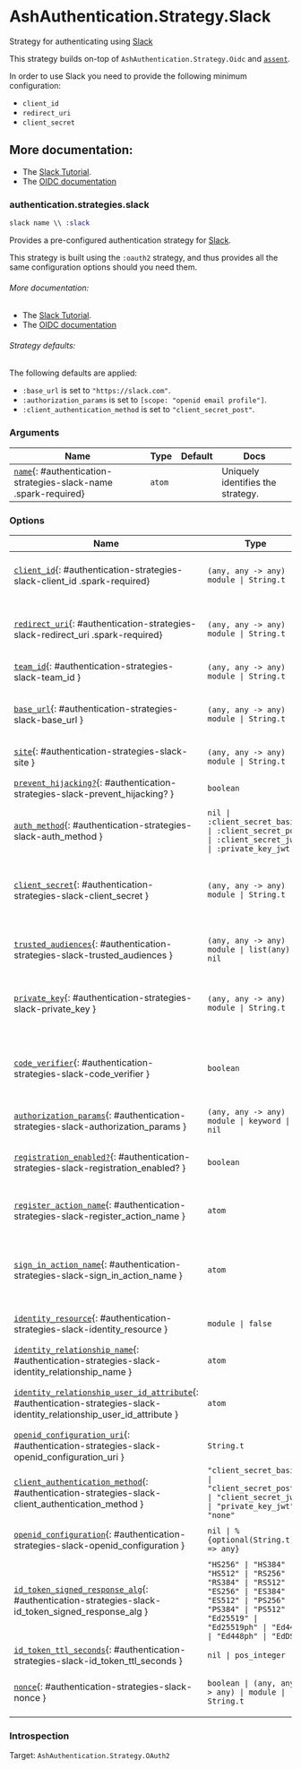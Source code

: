 <!--
This file was generated by Spark. Do not edit it by hand.
-->
# AshAuthentication.Strategy.Slack

Strategy for authenticating using [Slack](https://slack.com)

This strategy builds on-top of `AshAuthentication.Strategy.Oidc` and
[`assent`](https://hex.pm/packages/assent).

In order to use Slack you need to provide the following minimum configuration:

  - `client_id`
  - `redirect_uri`
  - `client_secret`

## More documentation:
- The [Slack Tutorial](/documentation/tutorial/slack.md).
- The [OIDC documentation](`AshAuthentication.Strategy.Oidc`)



### authentication.strategies.slack
```elixir
slack name \\ :slack
```


Provides a pre-configured authentication strategy for [Slack](https://slack.com/).

This strategy is built using the `:oauth2` strategy, and thus provides all the same
configuration options should you need them.

###### More documentation:
- The [Slack Tutorial](/documentation/tutorial/slack.md).
- The [OIDC documentation](`AshAuthentication.Strategy.Oidc`)

###### Strategy defaults:

The following defaults are applied:

* `:base_url` is set to `"https://slack.com"`.
* `:authorization_params` is set to `[scope: "openid email profile"]`.
* `:client_authentication_method` is set to `"client_secret_post"`.







### Arguments

| Name | Type | Default | Docs |
|------|------|---------|------|
| [`name`](#authentication-strategies-slack-name){: #authentication-strategies-slack-name .spark-required} | `atom` |  | Uniquely identifies the strategy. |
### Options

| Name | Type | Default | Docs |
|------|------|---------|------|
| [`client_id`](#authentication-strategies-slack-client_id){: #authentication-strategies-slack-client_id .spark-required} | `(any, any -> any) \| module \| String.t` |  | The OAuth2 client ID.  Takes either a module which implements the `AshAuthentication.Secret` behaviour, a 2 arity anonymous function or a string. |
| [`redirect_uri`](#authentication-strategies-slack-redirect_uri){: #authentication-strategies-slack-redirect_uri .spark-required} | `(any, any -> any) \| module \| String.t` |  | The callback URI *base*. Not the whole URI back to the callback endpoint, but the URI to your `AuthPlug`. Takes either a module which implements the `AshAuthentication.Secret` behaviour, a 2 arity anonymous function or a string. |
| [`team_id`](#authentication-strategies-slack-team_id){: #authentication-strategies-slack-team_id } | `(any, any -> any) \| module \| String.t` |  | The team id to restrict authorization for. |
| [`base_url`](#authentication-strategies-slack-base_url){: #authentication-strategies-slack-base_url } | `(any, any -> any) \| module \| String.t` | `"https://slack.com"` | The base URL of the OAuth2 server - including the leading protocol (ie `https://`).  Takes either a module which implements the `AshAuthentication.Secret` behaviour, a 2 arity anonymous function or a string. |
| [`site`](#authentication-strategies-slack-site){: #authentication-strategies-slack-site } | `(any, any -> any) \| module \| String.t` |  | Deprecated: Use `base_url` instead. |
| [`prevent_hijacking?`](#authentication-strategies-slack-prevent_hijacking?){: #authentication-strategies-slack-prevent_hijacking? } | `boolean` | `true` | Requires a confirmation add_on to be present if the password strategy is used with the same identity_field. |
| [`auth_method`](#authentication-strategies-slack-auth_method){: #authentication-strategies-slack-auth_method } | `nil \| :client_secret_basic \| :client_secret_post \| :client_secret_jwt \| :private_key_jwt` | `:client_secret_post` | The authentication strategy used, optional. If not set, no authentication will be used during the access token request. |
| [`client_secret`](#authentication-strategies-slack-client_secret){: #authentication-strategies-slack-client_secret } | `(any, any -> any) \| module \| String.t` |  | The OAuth2 client secret. Required if :auth_method is `:client_secret_basic`, `:client_secret_post` or `:client_secret_jwt`. Takes either a module which implements the `AshAuthentication.Secret` behaviour, a 2 arity anonymous function or a string. |
| [`trusted_audiences`](#authentication-strategies-slack-trusted_audiences){: #authentication-strategies-slack-trusted_audiences } | `(any, any -> any) \| module \| list(any) \| nil` |  | A list of audiences which are trusted. Takes either a module which implements the `AshAuthentication.Secret` behaviour, a 2 arity anonymous function or a string. |
| [`private_key`](#authentication-strategies-slack-private_key){: #authentication-strategies-slack-private_key } | `(any, any -> any) \| module \| String.t` |  | The private key to use if `:auth_method` is `:private_key_jwt`. Takes either a module which implements the `AshAuthentication.Secret` behaviour, a 2 arity anonymous function or a string. |
| [`code_verifier`](#authentication-strategies-slack-code_verifier){: #authentication-strategies-slack-code_verifier } | `boolean` | `false` | Boolean to generate and use a random 128 byte long url safe code verifier for PKCE flow, optional, defaults to false. When set to true the session params will contain :code_verifier, :code_challenge, and :code_challenge_method params |
| [`authorization_params`](#authentication-strategies-slack-authorization_params){: #authentication-strategies-slack-authorization_params } | `(any, any -> any) \| module \| keyword \| nil` | `[scope: "openid email profile"]` | Any additional parameters to encode in the request phase. eg: `authorization_params scope: "openid profile email"` |
| [`registration_enabled?`](#authentication-strategies-slack-registration_enabled?){: #authentication-strategies-slack-registration_enabled? } | `boolean` | `true` | If enabled, new users will be able to register for your site when authenticating and not already present. If not, only existing users will be able to authenticate. |
| [`register_action_name`](#authentication-strategies-slack-register_action_name){: #authentication-strategies-slack-register_action_name } | `atom` |  | The name of the action to use to register a user, if `registration_enabled?` is `true`. Defaults to `register_with_<name>` See the "Registration and Sign-in" section of the strategy docs for more. |
| [`sign_in_action_name`](#authentication-strategies-slack-sign_in_action_name){: #authentication-strategies-slack-sign_in_action_name } | `atom` |  | The name of the action to use to sign in an existing user, if `sign_in_enabled?` is `true`. Defaults to `sign_in_with_<strategy>`, which is generated for you by default. See the "Registration and Sign-in" section of the strategy docs for more information. |
| [`identity_resource`](#authentication-strategies-slack-identity_resource){: #authentication-strategies-slack-identity_resource } | `module \| false` | `false` | The resource used to store user identities, or `false` to disable. See the User Identities section of the strategy docs for more. |
| [`identity_relationship_name`](#authentication-strategies-slack-identity_relationship_name){: #authentication-strategies-slack-identity_relationship_name } | `atom` | `:identities` | Name of the relationship to the provider identities resource |
| [`identity_relationship_user_id_attribute`](#authentication-strategies-slack-identity_relationship_user_id_attribute){: #authentication-strategies-slack-identity_relationship_user_id_attribute } | `atom` | `:user_id` | The name of the destination (user_id) attribute on your provider identity resource. Only necessary if you've changed the `user_id_attribute_name` option of the provider identity. |
| [`openid_configuration_uri`](#authentication-strategies-slack-openid_configuration_uri){: #authentication-strategies-slack-openid_configuration_uri } | `String.t` | `"/.well-known/openid-configuration"` | The URI for the OpenID provider |
| [`client_authentication_method`](#authentication-strategies-slack-client_authentication_method){: #authentication-strategies-slack-client_authentication_method } | `"client_secret_basic" \| "client_secret_post" \| "client_secret_jwt" \| "private_key_jwt" \| "none"` | `"client_secret_post"` | The client authentication method to use. |
| [`openid_configuration`](#authentication-strategies-slack-openid_configuration){: #authentication-strategies-slack-openid_configuration } | `nil \| %{optional(String.t) => any}` |  | The OpenID configuration.  If not set, the configuration will be retrieved from `openid_configuration_uri`. |
| [`id_token_signed_response_alg`](#authentication-strategies-slack-id_token_signed_response_alg){: #authentication-strategies-slack-id_token_signed_response_alg } | `"HS256" \| "HS384" \| "HS512" \| "RS256" \| "RS384" \| "RS512" \| "ES256" \| "ES384" \| "ES512" \| "PS256" \| "PS384" \| "PS512" \| "Ed25519" \| "Ed25519ph" \| "Ed448" \| "Ed448ph" \| "EdDSA"` | `"RS256"` | The `id_token_signed_response_alg` parameter sent by the Client during Registration. |
| [`id_token_ttl_seconds`](#authentication-strategies-slack-id_token_ttl_seconds){: #authentication-strategies-slack-id_token_ttl_seconds } | `nil \| pos_integer` |  | The number of seconds from `iat` that an ID Token will be considered valid. |
| [`nonce`](#authentication-strategies-slack-nonce){: #authentication-strategies-slack-nonce } | `boolean \| (any, any -> any) \| module \| String.t` | `true` | A function for generating the session nonce, `true` to automatically generate it with `AshAuthentication.Strategy.Oidc.NonceGenerator`, or `false` to disable. |





### Introspection

Target: `AshAuthentication.Strategy.OAuth2`



<style type="text/css">.spark-required::after { content: "*"; color: red !important; }</style>
